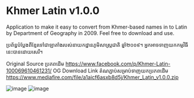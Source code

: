 # Khmer Latin v1.0.0
Application to make it easy to convert from Khmer-based names in to Latin by Department of Geography in 2009.
Feel free to download and use.

ប្រព័ន្ធបំប្លែងពីខ្មែរទៅជាឡាតាំងរបស់នាយកដ្ឋានភូមិសាស្ត្រជាតិ ឆ្នាំ២០០៩។ 
អ្នកអាចទាញយកកម្មវិធីនេះបានដោយសេរី។

Original Source ប្រភពដើម https://www.facebook.com/p/Khmer-Latin-100069610461231/
OG Download Link តំណភ្ជាប់សម្រាប់ទាញយកប្រភពដើម https://www.mediafire.com/file/a1aicf6asxb8d5j/Khmer_Latin_v1.0.0.zip

![image](https://github.com/z-torn/KhmerLatin-/assets/51876653/99a098f5-5f7d-4408-b0b6-d8cfaeb00443)
![image](https://github.com/z-torn/KhmerLatin-/assets/51876653/a5ccd536-8280-4cdd-b376-71a723b02871)

